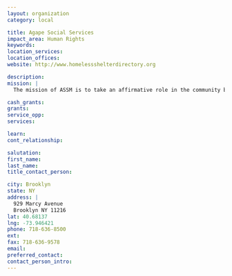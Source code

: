 ```yaml
---
layout: organization
category: local

title: Agape Social Services
impact_area: Human Rights
keywords: 
location_services: 
location_offices: 
website: http://www.homelessshelterdirectory.org

description: 
mission: |
  The mission of ASSM is to take an affirmative role in the community by providing services such as our temporary emergency food program, clothing, counseling, women’s residence and referral service.  With the growing social needs in our community our services have expanded to assist in aiding our fellow church assemblies and the Bedford Stuyvesant residents.

cash_grants: 
grants: 
service_opp: 
services: 

learn: 
cont_relationship: 

salutation: 
first_name: 
last_name: 
title_contact_person: 

city: Brooklyn
state: NY
address: |
  929 Marcy Avenue    
  Brooklyn NY 11216
lat: 40.68137
lng: -73.946421
phone: 718-636-8500
ext: 
fax: 718-636-9578
email: 
preferred_contact: 
contact_person_intro: 
---
```

